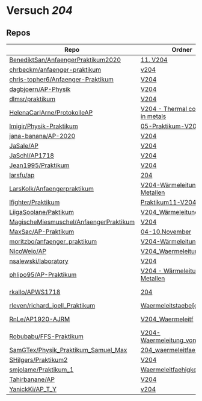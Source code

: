 # Versuch *204*

## Repos

|                                          Repo                                          |                                                                    Ordner                                                                     |                                                                                                                                                                             PDFs                                                                                                                                                                              |
|----------------------------------------------------------------------------------------|-----------------------------------------------------------------------------------------------------------------------------------------------|---------------------------------------------------------------------------------------------------------------------------------------------------------------------------------------------------------------------------------------------------------------------------------------------------------------------------------------------------------------|
|[BenediktSan/AnfaengerPraktikum2020](../repo/BenediktSan/AnfaengerPraktikum2020)        |[11. V204](https://github.com/BenediktSan/AnfaengerPraktikum2020/tree/main/Versuche%20Semester%20IV/11.%20V204)                                |[V204.pdf](https://docs.google.com/viewer?url=https://raw.githubusercontent.com/BenediktSan/AnfaengerPraktikum2020/main/Versuche%20Semester%20IV/11.%20V204/V204.pdf)                                                                                                                                                                                          |
|[chrbeckm/anfaenger-praktikum](../repo/chrbeckm/anfaenger-praktikum)                    |[v204](https://github.com/chrbeckm/anfaenger-praktikum/tree/master/v204)                                                                       |–                                                                                                                                                                                                                                                                                                                                                              |
|[chris-topher6/Anfaenger-Praktikum](../repo/chris-topher6/Anfaenger-Praktikum)          |[V204](https://github.com/chris-topher6/Anfaenger-Praktikum/tree/master/V204)                                                                  |–                                                                                                                                                                                                                                                                                                                                                              |
|[dagbjoern/AP-Physik](../repo/dagbjoern/AP-Physik)                                      |[V204](https://github.com/dagbjoern/AP-Physik/tree/master/V204)                                                                                |[main.pdf](https://docs.google.com/viewer?url=https://raw.githubusercontent.com/dagbjoern/AP-Physik/master/V204/main.pdf)                                                                                                                                                                                                                                      |
|[dlmsr/praktikum](../repo/dlmsr/praktikum)                                              |[V204](https://github.com/dlmsr/praktikum/tree/master/V204)                                                                                    |–                                                                                                                                                                                                                                                                                                                                                              |
|[HelenaCarlArne/ProtokolleAP](../repo/HelenaCarlArne/ProtokolleAP)                      |[V204 - Thermal conduction in metals](https://github.com/HelenaCarlArne/ProtokolleAP/tree/master/V204%20-%20Thermal%20conduction%20in%20metals)|–                                                                                                                                                                                                                                                                                                                                                              |
|[Imigir/Physik-Praktikum](../repo/Imigir/Physik-Praktikum)                              |[05-Praktikum-V204](https://github.com/Imigir/Physik-Praktikum/tree/master/05-Praktikum-V204)                                                  |–                                                                                                                                                                                                                                                                                                                                                              |
|[jana-banana/AP-2020](../repo/jana-banana/AP-2020)                                      |[V204](https://github.com/jana-banana/AP-2020/tree/main/we%20did%20that/V204)                                                                  |–                                                                                                                                                                                                                                                                                                                                                              |
|[JaSale/AP](../repo/JaSale/AP)                                                          |[V204](https://github.com/JaSale/AP/tree/master/V204)                                                                                          |[V204.pdf](https://docs.google.com/viewer?url=https://raw.githubusercontent.com/JaSale/AP/master/PDF/V204.pdf)                                                                                                                                                                                                                                                 |
|[JaSchl/AP1718](../repo/JaSchl/AP1718)                                                  |[V204](https://github.com/JaSchl/AP1718/tree/master/V204)                                                                                      |–                                                                                                                                                                                                                                                                                                                                                              |
|[Jean1995/Praktikum](../repo/Jean1995/Praktikum)                                        |[V204](https://github.com/Jean1995/Praktikum/tree/master/V204)                                                                                 |[V204.pdf](https://docs.google.com/viewer?url=https://raw.githubusercontent.com/Jean1995/Praktikum/master/Protokolle_Fertig/V204.pdf)                                                                                                                                                                                                                          |
|[larsfu/ap](../repo/larsfu/ap)                                                          |[204](https://github.com/larsfu/ap/tree/master/204)                                                                                            |–                                                                                                                                                                                                                                                                                                                                                              |
|[LarsKolk/Anfaengerpraktikum](../repo/LarsKolk/Anfaengerpraktikum)                      |[V204-Wärmeleitung von Metallen](https://github.com/LarsKolk/Anfaengerpraktikum/tree/master/V204-W%C3%A4rmeleitung%20von%20Metallen)           |[V204_alt.pdf](https://docs.google.com/viewer?url=https://raw.githubusercontent.com/LarsKolk/Anfaengerpraktikum/master/V204-W%C3%A4rmeleitung%20von%20Metallen/V204_alt.pdf)<br/>[V204_alt2.pdf](https://docs.google.com/viewer?url=https://raw.githubusercontent.com/LarsKolk/Anfaengerpraktikum/master/V204-W%C3%A4rmeleitung%20von%20Metallen/V204_alt2.pdf)|
|[lfighter/Praktikum](../repo/lfighter/Praktikum)                                        |[Praktikum11-V204](https://github.com/lfighter/Praktikum/tree/master/Praktikum11-V204)                                                         |–                                                                                                                                                                                                                                                                                                                                                              |
|[LiigaSoolane/Paktikum](../repo/LiigaSoolane/Paktikum)                                  |[V204_Wärmeleitung](https://github.com/LiigaSoolane/Paktikum-mit-dem-Teufel/tree/main/V204_W%C3%A4rmeleitung)                                  |–                                                                                                                                                                                                                                                                                                                                                              |
|[MagischeMiesmuschel/AnfaengerPraktikum](../repo/MagischeMiesmuschel/AnfaengerPraktikum)|[V204](https://github.com/MagischeMiesmuschel/AnfaengerPraktikum/tree/master/V204)                                                             |–                                                                                                                                                                                                                                                                                                                                                              |
|[MaxSac/AP-Praktikum](../repo/MaxSac/AP-Praktikum)                                      |[04-10.November](https://github.com/MaxSac/AP-Praktikum/tree/master/04-10.November)                                                            |[main.pdf](https://docs.google.com/viewer?url=https://raw.githubusercontent.com/MaxSac/AP-Praktikum/master/04-10.November/build/main.pdf)                                                                                                                                                                                                                      |
|[moritzbo/anfaenger_praktikum](../repo/moritzbo/anfaenger_praktikum)                    |[V204-Wärmeleitung](https://github.com/moritzbo/anfaenger_praktikum/tree/main/V204-W%C3%A4rmeleitung)                                          |–                                                                                                                                                                                                                                                                                                                                                              |
|[NicoWeio/AP](../repo/NicoWeio/AP)                                                      |[V204_Waermeleitung](https://github.com/NicoWeio/AP/tree/gh-pages/V204_Waermeleitung)                                                          |[main.pdf](https://docs.google.com/viewer?url=https://raw.githubusercontent.com/NicoWeio/AP/gh-pages/V204_Waermeleitung/build/main.pdf)                                                                                                                                                                                                                        |
|[nsalewski/laboratory](../repo/nsalewski/laboratory)                                    |[V204](https://github.com/nsalewski/laboratory/tree/master/V204)                                                                               |–                                                                                                                                                                                                                                                                                                                                                              |
|[phlipo95/AP-Praktikum](../repo/phlipo95/AP-Praktikum)                                  |[V204 - Wärmeleitung von Metallen](https://github.com/phlipo95/AP-Praktikum/tree/master/V204%20-%20W%C3%A4rmeleitung%20von%20Metallen)         |–                                                                                                                                                                                                                                                                                                                                                              |
|[rkallo/APWS1718](../repo/rkallo/APWS1718)                                              |[204](https://github.com/rkallo/APWS1718/tree/master/204)                                                                                      |[V204.pdf](https://docs.google.com/viewer?url=https://raw.githubusercontent.com/rkallo/APWS1718/master/204/V204.pdf)<br/>[V204korrektur.pdf](https://docs.google.com/viewer?url=https://raw.githubusercontent.com/rkallo/APWS1718/master/204/V204korrektur.pdf)                                                                                                |
|[rleven/richard_joell_Praktikum](../repo/rleven/richard_joell_Praktikum)                |[Waermeleitstaebe[done]](https://github.com/rleven/richard_joell_Praktikum/tree/master/Waermeleitstaebe%5Bdone%5D)                             |–                                                                                                                                                                                                                                                                                                                                                              |
|[RnLe/AP1920-AJRM](../repo/RnLe/AP1920-AJRM)                                            |[V204_Waermeleitf](https://github.com/RnLe/AP1920-AJRM/tree/master/V204_Waermeleitf)                                                           |[V204 Wärmeleitfähigkeit.pdf](https://docs.google.com/viewer?url=https://raw.githubusercontent.com/RnLe/AP1920-AJRM/master/V204_Waermeleitf/V204%20W%C3%A4rmeleitf%C3%A4higkeit.pdf)                                                                                                                                                                           |
|[Robubabu/FFS-Praktikum](../repo/Robubabu/FFS-Praktikum)                                |[V204-Waermeleitung_von_Metallen](https://github.com/Robubabu/FFS-Praktikum/tree/master/V204-Waermeleitung_von_Metallen)                       |[V204.pdf](https://docs.google.com/viewer?url=https://raw.githubusercontent.com/Robubabu/FFS-Praktikum/master/Versuchs_pdfs/WS/V204.pdf)                                                                                                                                                                                                                       |
|[SamGTex/Physik_Praktikum_Samuel_Max](../repo/SamGTex/Physik_Praktikum_Samuel_Max)      |[204_waermeleitfaehigkeit](https://github.com/SamGTex/Physik_Praktikum_Samuel_Max/tree/master/204_waermeleitfaehigkeit)                        |–                                                                                                                                                                                                                                                                                                                                                              |
|[SHilgers/Praktikum2](../repo/SHilgers/Praktikum2)                                      |[V204](https://github.com/SHilgers/Praktikum2/tree/master/V204)                                                                                |–                                                                                                                                                                                                                                                                                                                                                              |
|[smjolame/Praktikum_1](../repo/smjolame/Praktikum_1)                                    |[Waermeleitfaehigkeit_204](https://github.com/smjolame/Praktikum_1/tree/master/Waermeleitfaehigkeit_204)                                       |–                                                                                                                                                                                                                                                                                                                                                              |
|[Tahirbanane/AP](../repo/Tahirbanane/AP)                                                |[V204](https://github.com/Tahirbanane/AP/tree/main/V204)                                                                                       |–                                                                                                                                                                                                                                                                                                                                                              |
|[YanickKi/AP_T_Y](../repo/YanickKi/AP_T_Y)                                              |[v204](https://github.com/YanickKi/AP_T_Y/tree/main/v204)                                                                                      |–                                                                                                                                                                                                                                                                                                                                                              |
